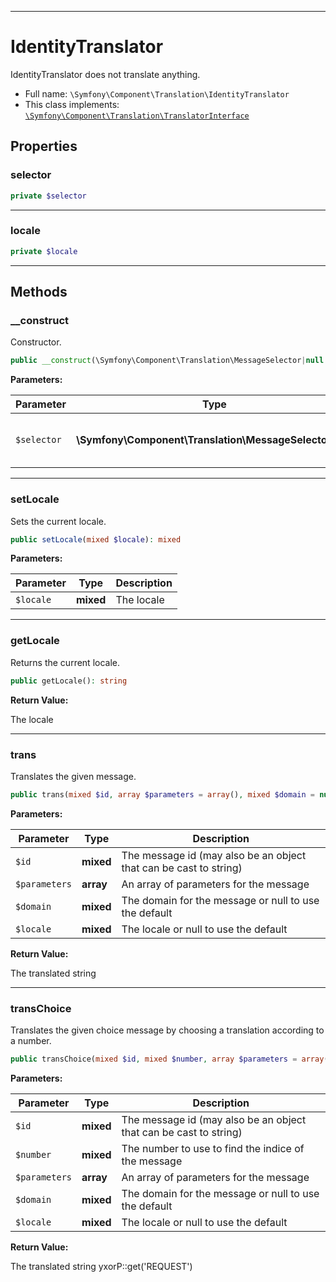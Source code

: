 ***

# IdentityTranslator

IdentityTranslator does not translate anything.

* Full name: `\Symfony\Component\Translation\IdentityTranslator`
* This class implements:
  [`\Symfony\Component\Translation\TranslatorInterface`](./TranslatorInterface.md)

## Properties

### selector

```php
private $selector
```

***

### locale

```php
private $locale
```

***

## Methods

### __construct

Constructor.

```php
public __construct(\Symfony\Component\Translation\MessageSelector|null $selector = null): mixed
```

**Parameters:**

| Parameter | Type | Description |
|-----------|------|-------------|
| `$selector` | **\Symfony\Component\Translation\MessageSelector&#124;null** | The message selector for pluralization |

***

### setLocale

Sets the current locale.

```php
public setLocale(mixed $locale): mixed
```

**Parameters:**

| Parameter | Type | Description |
|-----------|------|-------------|
| `$locale` | **mixed** | The locale |

***

### getLocale

Returns the current locale.

```php
public getLocale(): string
```

**Return Value:**

The locale



***

### trans

Translates the given message.

```php
public trans(mixed $id, array $parameters = array(), mixed $domain = null, mixed $locale = null): string
```

**Parameters:**

| Parameter | Type | Description |
|-----------|------|-------------|
| `$id` | **mixed** | The message id (may also be an object that can be cast to string) |
| `$parameters` | **array** | An array of parameters for the message |
| `$domain` | **mixed** | The domain for the message or null to use the default |
| `$locale` | **mixed** | The locale or null to use the default |

**Return Value:**

The translated string



***

### transChoice

Translates the given choice message by choosing a translation according to a number.

```php
public transChoice(mixed $id, mixed $number, array $parameters = array(), mixed $domain = null, mixed $locale = null): string
```

**Parameters:**

| Parameter | Type | Description |
|-----------|------|-------------|
| `$id` | **mixed** | The message id (may also be an object that can be cast to string) |
| `$number` | **mixed** | The number to use to find the indice of the message |
| `$parameters` | **array** | An array of parameters for the message |
| `$domain` | **mixed** | The domain for the message or null to use the default |
| `$locale` | **mixed** | The locale or null to use the default |

**Return Value:**

The translated string yxorP::get('REQUEST')
